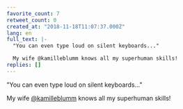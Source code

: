 ```yaml
---
favorite_count: 7
retweet_count: 0
created_at: "2018-11-18T11:07:37.000Z"
lang: en
full_text: |-
  "You can even type loud on silent keyboards..."

  My wife @kamilleblumm knows all my superhuman skills!
replies: []
---
```


"You can even type loud on silent keyboards..."

My wife [@kamilleblumm](https://twitter.com/kamilleblumm) knows all my
superhuman skills!
